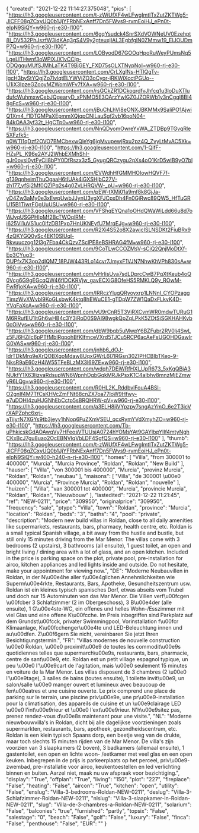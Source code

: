 {
"created": "2021-12-22 11:14:27.375048",
"pics": [
"https://lh3.googleusercontent.com/t-zWiUfXF4wLFwgImtITxZutZKTWg5-JlCFF08gZCxyUQ0b1JjYFRbNExAnff7Dn5FWvs9-rvmEoiHJ_ePn0t-eIpN9SiQY=w960-rj-e30-l100",
"https://lh3.googleusercontent.com/6gqYsudck4SnrSXdVOWNeUV0Ezehpt8I_DV532PhJszfW3idKAq3gS4V9y2gteuxjIAL3EgbfglN0ZMmw19_ElJOUDmP7Q=w960-rj-e30-l100",
"https://lh3.googleusercontent.com/LOByodD67GOOqHpoRuWeyPUmsNq5LgeLITHwnf3oWPlXJX1vCClg-ODQgquMUfSJMhLaTK4T9BjGEY_FXD75sOLXTNypNoI=w960-rj-e30-l100",
"https://lh3.googleusercontent.com/CrLXgINs-HTlQgTv-IgcH3byStYQgjZo7lvlqtELYWVjZO3oCyor-jRKWiXcctPGUo--U1iX3IpzeGZooyMZWomWFv7fXA=w960-rj-e30-l100",
"https://lh3.googleusercontent.com/rsGCkZR1DCkoqrdfvJhfcq1u3loDuXTIudufcWuhmxwCebJQgearyD_xPNMO5E3OArzYwlGZ0JZORWb1y3nCgqI8Bl48gFcS=w960-rj-e30-l100",
"https://lh3.googleusercontent.com/jBuChLhVI8eONXJBKMMx9SaliPO1AjwiQ1Xm4_f1DTGMPaXEpmmXQjqpCNlLauSgf2vb16poN04-84kOAA3yf32t_HgCTp0=w960-rj-e30-l100",
"https://lh3.googleusercontent.com/NnQDyomOwreYxWA_ZTDBp9TGvqRle5XFzfk5-n0WTl1qDzf2OVO7BMCbexwQleYg6jgMvupewjRxu2pz4Q_ZvyLtMvAC5Xk=w960-rj-e30-l100",
"https://lh3.googleusercontent.com/1-QifF-HZsPL_K96e2AYJ2WhbEXMhShI-gJr0oysI0ytFyCil8bPY0DfRszx3z5_GyugQRCzygu2pXs4oO1KrD5wlB9yO7bl=w960-rj-e30-l100",
"https://lh3.googleusercontent.com/EVWdhHfGMMHOIowHQVF7f-g139qnheimThuOgaaH6tIUAk4iGXSHjbC27V-zh177_yfSj2Mf0QZlPq2s4g0ZvLHRQVW-_pU=w960-rj-e30-l100",
"https://lh3.googleusercontent.com/pEW-tXMj01a9mf8k8GjJa-yD4Zw3aMy0e3xEwpUwbJJynU3ygXFJCpxDh4Fn0GjRwc89QW5_HfTuGRU15B1TiwrFGgUuUSU=w960-rj-e30-l100",
"https://lh3.googleusercontent.com/VFShqEYQna1oOHdQWaWiLdd66u8d7oWJyqUSGPHIpMf2BcTWOqlRM-i625Vi1uVS1uc0lfzDB1Pxp7HnUKNEyfU7MrqEJg=w960-rj-e30-l100",
"https://lh3.googleusercontent.com/R2Xi4S52o8X2awjcISLNSDKt2FiuBRx94zQKYGQ0ySc4EK10SlUql-Rkvuuczog12l3g7Eba4CkQzvZSclPE8eBSHRAG4fM=w960-rj-e30-l100",
"https://lh3.googleusercontent.com/9CoTLwCCOZMsV-sCiQ2QnjMoDtXf-Ep3CYug3-DUPfxZK3op2dIQM7_18PJW443RLo14cvr7JmyxF1VJN7NhwKhVPh830sA=w960-rj-e30-l100",
"https://lh3.googleusercontent.com/vHrlisUva7sdLDprcCwB7PqXtKeub4oQ0Vcg6G9gEGcqQW46flDCKRVjw_gavECXiG8OfeHS5RMKLQ9y_ROwM-FwRfjoKA=w960-rj-e30-l100",
"https://lh3.googleusercontent.com/IRRczYlugQRyoyxrp1LNNnI_CYOPzaggTimzWvXWvbl9KoGLsbwK4ktq8hEWuCE1-gTDpW7ZW1QaDxFLkvK4D-YVqFaXcA=w960-rj-e30-l100",
"https://lh3.googleusercontent.com/vU9rCnR5T3ViRXCvmWR0mdwTURuG1M6RRufEU1ltGh6wHB4c3Y3iRoD0S9AI98wgkQpZqLPkK5ZDtSiSGKHAHKvb0cOiVys=w960-rj-e30-l100",
"https://lh3.googleusercontent.com/dbW9bqb5uMwpY6BZFubr2RV0lj4SwLz5FJ6HZilc6pPTfMblRgpohBfKIfmceVXrd5TJCu5RCP6acAeFsUGOHDGawIrG0VAS=w960-rj-e30-l100",
"https://lh3.googleusercontent.com/jnhb6_dOJ-IdrTDkMrq9eXrQOBXgoMdaw8UqxGWrL6l7lRGsn30ZIPHCBIbTKeo-9-NksR9aE60zH4iW55TFeBLzMX3l69ZE=w960-rj-e30-l100",
"https://lh3.googleusercontent.com/wdqh7DEiWRfHXI_UpR673_5xKgQBjA3NUkfY1X63IizvaRdsupWN6WpnhDgbGqkMRJkPsxK1C4aIbhv8mnzMjEZmwyR6LQg=w960-rj-e30-l100",
"https://lh3.googleusercontent.com/R0HL2K_RddbvlFouA4BSl-O2gnIf4M7TfCsKHVcZmFNt68cnZX7oa77loW9Hfwy-e7uDDHI4zuHJGNhEbCctp5sBRQHRW-qV=w960-rj-e30-l100",
"https://lh3.googleusercontent.com/a3ELH8ijVYpzpy7sngAzYmO_6e2T3icVrXAPZphc6xrj-aTijyrN7XGYs9tb3jeyy1hNop6FuZXmVSEU_qcxRymYVdXmyhZO=w960-rj-e30-l100",
"https://lh3.googleusercontent.com/Tb-uPhkicskGdAOAwqVy7HFeosVTUUsjA0724hYOMsYAt9GAYIbpYlIf4mtyNghCKxBcJ7gu8uao2OcEBNVlqVbLDF4SgfQS=w960-rj-e30-l100"
],
"thumb": "https://lh3.googleusercontent.com/t-zWiUfXF4wLFwgImtITxZutZKTWg5-JlCFF08gZCxyUQ0b1JjYFRbNExAnff7Dn5FWvs9-rvmEoiHJ_ePn0t-eIpN9SiQY=w400-h240-n-rj-e30-l100",
"homes": [
"Villa",
"from 300001 to 400000",
"Murcia",
"Murcia Province",
"Roldan",
"Roldan",
"New Build"
],
"hauser": [
"Villa",
"von 300001 bis 400000",
"Murcia",
"provinz Murcia",
"Roldan",
"Roldan",
"neubau"
],
"maisons": [
"Villa",
"de 300001 \u00e0 400000",
"Murcia",
"Province Murcia",
"Roldan",
"Roldan",
"nouvelle"
],
"huizen": [
"Villa",
"van 300001 tot 400000",
"Murcia",
"provincie Murcia",
"Roldan",
"Roldan",
"Nieuwbouw"
],
"lastedited": "2021-12-22 11:21:45",
"ref": "NEW-0211",
"price": "309950",
"originalprice": "309950",
"frequency": "sale",
"ptype": "Villa",
"town": "Roldan",
"province": "Murcia",
"location": "Roldan",
"beds": "3",
"baths": "4",
"pool": "private",
"description": "Modern new build villas in Roldan, close to all daily amenities like supermarkets, restaurants, bars, pharmacy, health centre, etc. Roldan is a small typical Spanish village, a bit away from the hustle and bustle, but still only 15 minutes driving from the Mar Menor. The villas come with 3 bedrooms (2 upstairs), 3 bathrooms (all ensuite), 1 guest toilet, an open and bright living / dining area with a lot of glass, and an open kitchen. Included in the price is parking space on the plot, private pool, pre-installation for airco, kitchen appliances and led lights inside and outside. Do not hesitate, make your appointment for viewing now.",
"DE": "Moderne Neubauvillen in Roldan, in der N\u00e4he aller t\u00e4glichen Annehmlichkeiten wie Superm\u00e4rkte, Restaurants, Bars, Apotheke, Gesundheitszentrum usw. Roldan ist ein kleines typisch spanisches Dorf, etwas abseits vom Trubel und doch nur 15 Autominuten von das Mar Menor. Die Villen verf\u00fcgen \u00fcber 3 Schlafzimmer (2 im Obergeschoss), 3 B\u00e4der (alle ensuite), 1 G\u00e4ste-WC, ein offenes und helles Wohn-/Esszimmer mit viel Glas und eine offene K\u00fcche. Im Preis inbegriffen sind Parkplatz auf dem Grundst\u00fcck, privater Swimmingpool, Vorinstallation f\u00fcr Klimaanlage, K\u00fcchenger\u00e4te und LED-Beleuchtung innen und au\u00dfen. Z\u00f6gern Sie nicht, vereinbaren Sie jetzt Ihren Besichtigungstermin.",
"FR": "Villas modernes de nouvelle construction \u00e0 Roldan, \u00e0 proximit\u00e9 de toutes les commodit\u00e9s quotidiennes telles que supermarch\u00e9s, restaurants, bars, pharmacie, centre de sant\u00e9, etc. Roldan est un petit village espagnol typique, un peu \u00e0 l'\u00e9cart de l'agitation, mais \u00e0 seulement 15 minutes en voiture de la Mar Menor. Les villas disposent de 3 chambres (2 \u00e0 l'\u00e9tage), 3 salles de bains (toutes ensuite), 1 toilette invit\u00e9, un salon/salle \u00e0 manger ouvert et lumineux avec beaucoup de fen\u00eatres et une cuisine ouverte. Le prix comprend une place de parking sur le terrain, une piscine priv\u00e9e, une pr\u00e9-installation pour la climatisation, des appareils de cuisine et un \u00e9clairage LED \u00e0 l'int\u00e9rieur et \u00e0 l'ext\u00e9rieur. N'h\u00e9sitez pas, prenez rendez-vous d\u00e8s maintenant pour une visite.",
"NL": "Moderne nieuwbouwvilla's in Roldan, dicht bij alle dagelijkse voorzieningen zoals supermarkten, restaurants, bars, apotheek, gezondheidscentrum, etc. Roldan is een klein typisch Spaans dorp, een beetje weg van de drukte, maar toch slechts 15 minuten rijden van de Mar Menor. De villa's zijn voorzien van 3 slaapkamers (2 boven), 3 badkamers (allemaal ensuite), 1 gastentoilet, een open en lichte woon- /eetkamer met veel glas en een open keuken. Inbegrepen in de prijs is parkeerplaats op het perceel, priv\u00e9-zwembad, pre-installatie voor airco, keukentoestellen en led verlichting binnen en buiten. Aarzel niet, maak nu uw afspraak voor bezichtiging.",
"display": "True",
"offplan": "True",
"living": "150",
"plot": "227",
"fireplace": "False",
"heating": "False",
"aircon": "True",
"kitchen": "open",
"utility": "False",
"enslug": "Villa-3-bedrooms-Roldan-NEW-0211",
"deslug": "Villa-3-Schlafzimmer-Roldan-NEW-0211",
"nlslug": "Villa-3-slaapkamer-in-Roldan-NEW-0211",
"slug": "Villa-de-3-chambres-a-Roldan-NEW-0211",
"solarium": "False",
"balconies": "true",
"furnished": "partly",
"topsix": "False",
"salestage": "0",
"beach": "False",
"golf": "False",
"luxury": "False",
"finca": "False",
"penthouse": "False",
"EUR": ""
}